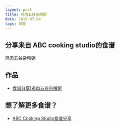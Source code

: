 ```yaml
---
layout: post
title: 鸡肉五谷杂粮粥
date: 2019-07-04
tags: 博客   
---
```



## 分享来自 ABC cooking studio的食谱

鸡肉五谷杂粮粥

## 作品

- <a href="https://sylviatang.github.io/portfolio/abccookingweb" target="_blank">食谱分享|鸡肉五谷杂粮粥</a>

## 想了解更多食谱？
- [ABC Cooking Studio食谱分享](http://www.abc-cooking.com.cn/solution_complex.aspx?FId=n25:25:25)